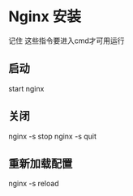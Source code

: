 # Nginx 安装

记住 这些指令要进入cmd才可用运行

## 启动
start nginx

## 关闭
nginx -s stop
nginx -s quit

## 重新加载配置
nginx -s reload